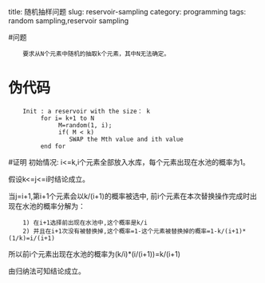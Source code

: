 title: 随机抽样问题
slug: reservoir-sampling
category: programming
tags: random sampling,reservoir sampling

#问题
    
        要求从N个元素中随机的抽取k个元素，其中N无法确定。

# 伪代码


        Init : a reservoir with the size： k
             for i= k+1 to N
                  M=random(1, i);
                  if( M < k)
                     SWAP the Mth value and ith value
             end for

#证明
初始情况: i<=k,i个元素全部放入水库，每个元素出现在水池的概率为1。

假设k<=j<=i时结论成立。

当j=i+1,第i+1个元素会以k/(i+1)的概率被选中, 前i个元素在本次替换操作完成时出现在水池的概率分解为：

        1) 在i+1选择前出现在水池中,这个概率是k/i
        2) 并且在i+1次没有被替换掉,这个概率=1-这个元素被替换掉的概率=1-k/(i+1)*(1/k)=i/(i+1)

所以前i个元素出现在水池的概率为(k/i)*(i/(i+1))=k/(i+1)

由归纳法可知结论成立。

